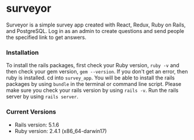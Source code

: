 # surveyor

Surveyor is a simple survey app created with React, Redux, Ruby on Rails, and PostgreSQL. Log in as an admin to create questions and send people the specified link to get answers.

### Installation

To install the rails packages, first check your Ruby version, `ruby -v` and then check your gem version, `gem --version`. If you don't get an error, then ruby is installed. cd into `survey_app`. You will be able to install the rails packages by using `bundle` in the terminal or command line script. Please make sure you check your rails version by using `rails -v`. Run the rails server by using `rails server`.

### Current Versions

- Rails version: 5.1.6
- Ruby version: 2.4.1 (x86_64-darwin17)
